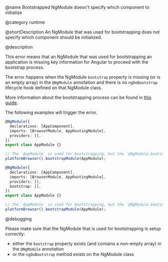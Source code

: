 @name Bootstrapped NgModule doesn't specify which component to initialize

@category runtime

@shortDescription An NgModule that was used for bootstrapping does not specify which component should be initialized.

@description

This error means that an NgModule that was used for bootstrapping an application is missing key information for Angular to proceed with the bootstrap process.

The error happens when the NgModule `bootstrap` property is missing \(or is an empty array\) in the `@NgModule` annotation and there is no `ngDoBootstrap` lifecycle hook defined on that NgModule class.

More information about the bootstrapping process can be found in [this guide](guide/bootstrapping).

The following examples will trigger the error.

```typescript
@NgModule({
  declarations: [AppComponent],
  imports: [BrowserModule, AppRoutingModule],
  providers: [],
})
export class AppModule {}

// The `AppModule` is used for bootstrapping, but the `@NgModule.bootstrap` field is missing.
platformBrowser().bootstrapModule(AppModule);
```

```typescript
@NgModule({
  declarations: [AppComponent],
  imports: [BrowserModule, AppRoutingModule],
  providers: [],
  bootstrap: [],
})
export class AppModule {}

// The `AppModule` is used for bootstrapping, but the `@NgModule.bootstrap` field contains an empty array.
platformBrowser().bootstrapModule(AppModule);
```

@debugging

Please make sure that the NgModule that is used for bootstrapping is setup correctly:

- either the `bootstrap` property exists \(and contains a non-empty array\) in the `@NgModule` annotation
- or the `ngDoBootstrap` method exists on the NgModule class
